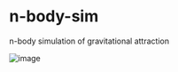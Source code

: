 # n-body-sim
n-body simulation of gravitational attraction

![image](https://user-images.githubusercontent.com/34283640/219894145-ba4dd4f6-3f39-460e-951d-8f19559e3314.png)
